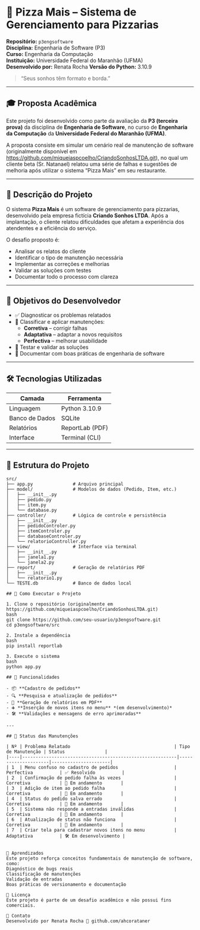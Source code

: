 # 🍕 Pizza Mais – Sistema de Gerenciamento para Pizzarias

**Repositório:** `p3engsoftware`  
**Disciplina:** Engenharia de Software (P3)  
**Curso:** Engenharia da Computação  
**Instituição:** Universidade Federal do Maranhão (UFMA)  
**Desenvolvido por:** Renata Rocha
**Versão do Python:** 3.10.9

> “Seus sonhos têm formato e borda.”

---

## 🎓 Proposta Acadêmica

Este projeto foi desenvolvido como parte da avaliação da **P3 (terceira prova)** da disciplina de **Engenharia de Software**, no curso de **Engenharia da Computação** da **Universidade Federal do Maranhão (UFMA)**.

A proposta consiste em simular um cenário real de manutenção de software (originalmente disponível em https://github.com/miqueiaspcoelho/CriandoSonhosLTDA.git), no qual um cliente beta (Sr. Natanael) relatou uma série de falhas e sugestões de melhoria após utilizar o sistema “Pizza Mais” em seu restaurante.

---

## 📘 Descrição do Projeto

O sistema **Pizza Mais** é um software de gerenciamento para pizzarias, desenvolvido pela empresa fictícia **Criando Sonhos LTDA**. Após a implantação, o cliente relatou dificuldades que afetam a experiência dos atendentes e a eficiência do serviço.

O desafio proposto é:

- Analisar os relatos do cliente
- Identificar o tipo de manutenção necessária
- Implementar as correções e melhorias
- Validar as soluções com testes
- Documentar todo o processo com clareza

---

## 🧩 Objetivos do Desenvolvedor

- ✅ Diagnosticar os problemas relatados
- 🔧 Classificar e aplicar manutenções:
  - **Corretiva** – corrigir falhas
  - **Adaptativa** – adaptar a novos requisitos
  - **Perfectiva** – melhorar usabilidade
- 🧪 Testar e validar as soluções
- 📝 Documentar com boas práticas de engenharia de software

---

## 🛠️ Tecnologias Utilizadas

| Camada        | Ferramenta         |
|---------------|--------------------|
| Linguagem     | Python 3.10.9      |
| Banco de Dados| SQLite             |
| Relatórios    | ReportLab (PDF)    |
| Interface     | Terminal (CLI)     |

---

## 📁 Estrutura do Projeto

```plaintext
src/
├── app.py               # Arquivo principal
├── model/               # Modelos de dados (Pedido, Item, etc.)
│   ├── __init__.py
│   ├── pedido.py
│   ├── item.py
│   └── database.py
├── controller/          # Lógica de controle e persistência
│   ├── __init__.py
│   ├── pedidoControler.py
│   ├── itemControler.py
│   ├── databaseControler.py
│   └── relatorioController.py
├── view/                # Interface via terminal
│   ├── __init__.py
│   ├── janela1.py
│   └── janela2.py
├── report/              # Geração de relatórios PDF
│   ├── __init__.py
│   └── relatorio1.py
└── TESTE.db             # Banco de dados local

## 🚀 Como Executar o Projeto

1. Clone o repositório (originalmente em https://github.com/miqueiaspcoelho/CriandoSonhosLTDA.git)
bash
git clone https://github.com/seu-usuario/p3engsoftware.git
cd p3engsoftware/src

2. Instale a dependência
bash
pip install reportlab

3. Execute o sistema
bash
python app.py

## 🧪 Funcionalidades

- 📦 **Cadastro de pedidos**
- 🔍 **Pesquisa e atualização de pedidos**
- 📄 **Geração de relatórios em PDF**
- ➕ **Inserção de novos itens no menu** *(em desenvolvimento)*
- 🛠️ **Validações e mensagens de erro aprimoradas**

---

## 📌 Status das Manutenções

| Nº | Problema Relatado                                       | Tipo de Manutenção | Status               |
|----|----------------------------------------------------------|---------------------|----------------------|
| 1  | Menu confuso no cadastro de pedidos                     | Perfectiva          | ✅ Resolvido          |
| 2  | Confirmação de pedido falha às vezes                    | Corretiva           | 🔧 Em andamento       |
| 3  | Adição de item ao pedido falha                          | Corretiva           | 🔧 Em andamento       |
| 4  | Status do pedido salva errado                           | Corretiva           | 🔧 Em andamento       |
| 5  | Sistema não responde a entradas inválidas               | Corretiva           | 🔧 Em andamento       |
| 6  | Atualização de status não funciona                      | Corretiva           | 🔧 Em andamento       |
| 7  | Criar tela para cadastrar novos itens no menu           | Adaptativa          | 🛠️ Em desenvolvimento |


🧠 Aprendizados
Este projeto reforça conceitos fundamentais de manutenção de software, como:
Diagnóstico de bugs reais
Classificação de manutenções
Validação de entradas
Boas práticas de versionamento e documentação

📎 Licença
Este projeto é parte de um desafio acadêmico e não possui fins comerciais.

🤝 Contato
Desenvolvido por Renata Rocha 🔗 github.com/ahcorataner

